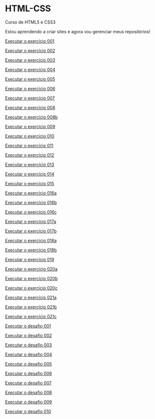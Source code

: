# HTML-CSS
 Curso de HTML5 e CSS3

Estou aprendendo a criar sites e agora vou gerenciar meus repositórios!

<a href="https://arthurleripio.github.io/HTML-CSS/Exercicios/ex001/index.html">Executar o exercício 001</a>

<a href="https://arthurleripio.github.io/HTML-CSS/Exercicios/ex002/index.html">Executar o exercício 002</a>

<a href="https://arthurleripio.github.io/HTML-CSS/Exercicios/ex003/index.html">Executar o exercício 003</a>

<a href="https://arthurleripio.github.io/HTML-CSS/Exercicios/ex004/index.html">Executar o exercício 004</a>

<a href="https://arthurleripio.github.io/HTML-CSS/Exercicios/ex005/index.html">Executar o exercício 005</a>

<a href="https://arthurleripio.github.io/HTML-CSS/Exercicios/ex006/index.html">Executar o exercício 006</a>

<a href="https://arthurleripio.github.io/HTML-CSS/Exercicios/ex007/index.html">Executar o exercício 007</a>

<a href="https://arthurleripio.github.io/HTML-CSS/Exercicios/ex008/index.html">Executar o exercício 008</a>

<a href="https://arthurleripio.github.io/HTML-CSS/Exercicios/ex008b/index.html">Executar o exercício 008b</a>

<a href="https://arthurleripio.github.io/HTML-CSS/Exercicios/ex009/index.html">Executar o exercício 009</a>

<a href="https://arthurleripio.github.io/HTML-CSS/Exercicios/ex010/index.html">Executar o exercício 010</a>

<a href="https://arthurleripio.github.io/HTML-CSS/Exercicios/ex011/index.html">Executar o exercício 011</a>

<a href="https://arthurleripio.github.io/HTML-CSS/Exercicios/ex012/index.html">Executar o exercício 012</a>

<a href="https://arthurleripio.github.io/HTML-CSS/Exercicios/ex013/index.html">Executar o exercício 013</a>

<a href="https://arthurleripio.github.io/HTML-CSS/Exercicios/ex014/index.html">Executar o exercício 014</a>

<a href="https://arthurleripio.github.io/HTML-CSS/Exercicios/ex015/index.html">Executar o exercício 015</a>

<a href="https://arthurleripio.github.io/HTML-CSS/Exercicios/ex016/cor01.html">Executar o exercício 016a</a>

<a href="https://arthurleripio.github.io/HTML-CSS/Exercicios/ex016/cor02.html">Executar o exercício 016b</a>

<a href="https://arthurleripio.github.io/HTML-CSS/Exercicios/ex016/cor03.html">Executar o exercício 016c</a>

<a href="https://arthurleripio.github.io/HTML-CSS/Exercicios/ex017/fonte01.html">Executar o exercício 017a</a>

<a href="https://arthurleripio.github.io/HTML-CSS/Exercicios/ex017/fonte02.html">Executar o exercício 017b</a>

<a href="https://arthurleripio.github.io/HTML-CSS/Exercicios/ex018/fonte01.html">Executar o exercício 018a</a>

<a href="https://arthurleripio.github.io/HTML-CSS/Exercicios/ex018/fonte02.html">Executar o exercício 018b</a>

<a href="https://arthurleripio.github.io/HTML-CSS/Exercicios/ex019/seletor01.html">Executar o exercício 019</a>

<a href="https://arthurleripio.github.io/HTML-CSS/Exercicios/ex020/hover.html">Executar o exercício 020a</a>

<a href="https://arthurleripio.github.io/HTML-CSS/Exercicios/ex020/index.html">Executar o exercício 020b</a>

<a href="https://arthurleripio.github.io/HTML-CSS/Exercicios/ex020/links.html">Executar o exercício 020c</a>

<a href="https://arthurleripio.github.io/HTML-CSS/Exercicios/ex021/caixa01.html">Executar o exercício 021a</a>

<a href="https://arthurleripio.github.io/HTML-CSS/Exercicios/ex021/caixa02.html">Executar o exercício 021b</a>

<a href="https://arthurleripio.github.io/HTML-CSS/Exercicios/ex021/caixa03.html">Executar o exercício 021c</a>

<a href="https://arthurleripio.github.io/HTML-CSS/Exercicios/exercicio001/index.html">Executar o desafio 001</a>

<a href="https://arthurleripio.github.io/HTML-CSS/Exercicios/exercicio002/index.html">Executar o desafio 002</a>

<a href="https://arthurleripio.github.io/HTML-CSS/Exercicios/exercicio003/index.html">Executar o desafio 003</a>

<a href="https://arthurleripio.github.io/HTML-CSS/Exercicios/exercicio004/index.html">Executar o desafio 004</a>

<a href="https://arthurleripio.github.io/HTML-CSS/Exercicios/exercicio005/index.html">Executar o desafio 005</a>

<a href="https://arthurleripio.github.io/HTML-CSS/Exercicios/exercicio006/index.html">Executar o desafio 006</a>

<a href="https://arthurleripio.github.io/HTML-CSS/Exercicios/exercicio007/index.html">Executar o desafio 007</a>

<a href="https://arthurleripio.github.io/HTML-CSS/Exercicios/exercicio008/index.html">Executar o desafio 008</a>

<a href="https://arthurleripio.github.io/HTML-CSS/Exercicios/exercicio009/index.html">Executar o desafio 009</a>

<a href="https://arthurleripio.github.io/HTML-CSS/Exercicios/exercicio010/android.html">Executar o desafio 010</a>
